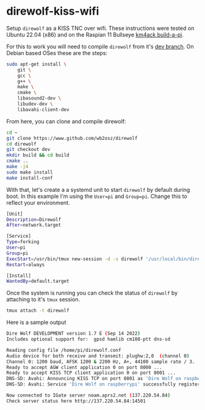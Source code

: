 # direwolf-kiss-wifi
Setup `direwolf` as a KISS TNC over wifi. These instructions were tested on Ubuntu 22.04 (x86) and on the Raspian 11 Bullseye [km4ack build-a-pi](https://github.com/km4ack/pi-build).

For this to work you will need to compile `direwolf` from it's [dev branch](https://github.com/wb2osz/direwolf/tree/dev). On Debian based OSes these are the steps:

```bash
sudo apt-get install \
    git \
    gcc \
    g++ \
    make \
    cmake \
    libasound2-dev \
    libudev-dev \
    libavahi-client-dev
```

From here, you can clone and compile direwolf:

```bash
cd ~
git clone https://www.github.com/wb2osz/direwolf
cd direwolf
git checkout dev
mkdir build && cd build
cmake ..
make -j4
sudo make install
make install-conf
```

With that, let's create a a systemd unit to start `direwolf` by default during boot. In this example I'm using the `User=pi` and `Group=pi`. Change this to reflect your environment.

```bash
[Unit]
Description=Direwolf
After=network.target

[Service]
Type=forking
User=pi
Group=pi
ExecStart=/usr/bin/tmux new-session -d -s direwolf '/usr/local/bin/direwolf -c /home/pi/direwolf.conf'
Restart=always

[Install]
WantedBy=default.target
```

Once the system is running you can check the status of `direwolf` by attaching to it's `tmux` session.

```bash
tmux attach -t direwolf    
```

Here is a sample output

```bash
Dire Wolf DEVELOPMENT version 1.7 E (Sep 14 2022)
Includes optional support for:  gpsd hamlib cm108-ptt dns-sd

Reading config file /home/pi/direwolf.conf
Audio device for both receive and transmit: plughw:2,0  (channel 0)
Channel 0: 1200 baud, AFSK 1200 & 2200 Hz, A+, 44100 sample rate / 3.
Ready to accept AGW client application 0 on port 8000 ...
Ready to accept KISS TCP client application 0 on port 8001 ...
DNS-SD: Avahi: Announcing KISS TCP on port 8001 as 'Dire Wolf on raspberrypi'
DNS-SD: Avahi: Service 'Dire Wolf on raspberrypi' successfully registered.

Now connected to IGate server noam.aprs2.net (137.220.54.84)
Check server status here http://137.220.54.84:14501

```